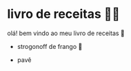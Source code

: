 # livro de receitas :man_cook:

olá! bem vindo ao meu livro de receitas :wave:

- strogonoff de frango :chicken:

- pavê

  
